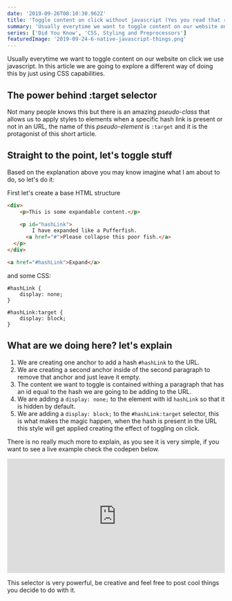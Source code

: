```yaml
---
date: '2019-09-26T08:10:30.962Z'
title: 'Toggle content on click without javascript (Yes you read that right)'
summary: 'Usually everytime we want to toggle content on our website on click we use javascript. In this article we are going to explore a different way of doing this by just using CSS capabilities.'
series: ['Did You Know', 'CSS, Styling and Preprocessors']
featuredImage: '2019-09-24-6-native-javascript-things.png'
---
```


Usually everytime we want to toggle content on our website on click we use javascript. In this article we are going to explore a different way of doing this by just using CSS capabilities.

## The power behind :target selector
Not many people knows this but there is an amazing _pseudo-class_ that allows us to apply styles to elements when a specific hash link is present or not in an URL, the name of this _pseudo-element_ is `:target` and it is the protagonist of this short article.

## Straight to the point, let's toggle stuff
Based on the explanation above you may know imagine what I am about to do, so let's do it:

First let's create a base HTML structure

```html
<div>
	<p>This is some expandable content.</p>

	<p id="hashLink">
		I have expanded like a Pufferfish.
	  <a href="#">Please collapse this poor fish.</a>
  </p>
</div>

<a href="#hashLink">Expand</a>
```

and some CSS:

```css{5,6,7}
#hashLink {
	display: none;
}

#hashLink:target {
	display: block;
}
```

## What are we doing here? let's explain

1. We are creating one anchor to add a hash `#hashLink` to the URL.
2. We are creating a second anchor inside of the second paragraph to remove that anchor and just leave it empty.
3. The content we want to toggle is contained withing a paragraph that has an id equal to the hash we are going to be adding to the URL.
4. We are adding a `display: none;` to the element with id `hashLink` so that it is hidden by default.
5. We are adding a `display: block;` to the `#hashLink:target` selector, this is what makes the magic happen, when the hash is present in the URL this style will get applied creating the effect of toggling on click.

There is no really much more to explain, as you see it is very simple, if you want to see a live example check the codepen below.

<iframe height="265" style="width: 100%;" scrolling="no" title="LYPawYY" src="https://codepen.io/enmanuelduran/embed/LYPawYY?height=265&theme-id=0&default-tab=css,result" frameborder="no" allowtransparency="true" allowfullscreen="true">
  See the Pen <a href='https://codepen.io/enmanuelduran/pen/LYPawYY'>LYPawYY</a> by Enmanuel Durán
  (<a href='https://codepen.io/enmanuelduran'>@enmanuelduran</a>) on <a href='https://codepen.io'>CodePen</a>.
</iframe>

This selector is very powerful, be creative and feel free to post cool things you decide to do with it.
